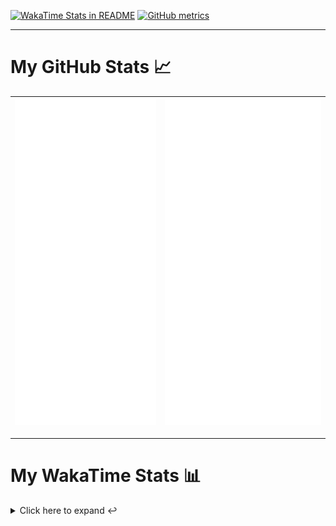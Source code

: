 [![WakaTime Stats in README](https://github.com/LOsioChico/LOsioChico/actions/workflows/waka.yml/badge.svg)](https://github.com/LOsioChico/LOsioChico/actions/workflows/waka.yml) [![GitHub metrics](https://github.com/LOsioChico/LOsioChico/actions/workflows/metrics.yml/badge.svg)](https://github.com/LOsioChico/LOsioChico/actions/workflows/metrics.yml)

---

# My GitHub Stats 📈

| ![](./assets/metrics.svg) | ![](./assets/metrics2.svg) |
| ------------------------- | -------------------------- |

---

# My WakaTime Stats 📊

<details>
<summary>Click here to expand ↩️</summary>
<br>

<!--START_SECTION:waka-->
![Code Time](http://img.shields.io/badge/Code%20Time-1%2C590%20hrs%2047%20mins-blue)

![Lines of code](https://img.shields.io/badge/From%20Hello%20World%20I%27ve%20Written-313.0%20thousand%20lines%20of%20code-blue)

**🐱 My GitHub Data** 

> 📦 504.9 kB Used in GitHub's Storage 
 > 
> 🏆 723 Contributions in the Year 2024
 > 
> 🚫 Not Opted to Hire
 > 
> 📜 14 Public Repositories 
 > 
> 🔑 28 Private Repositories 
 > 
**I'm a Night 🦉** 

```text
🌞 Morning                503 commits         ████░░░░░░░░░░░░░░░░░░░░░   14.74 % 
🌆 Daytime                1022 commits        ███████░░░░░░░░░░░░░░░░░░   29.95 % 
🌃 Evening                1111 commits        ████████░░░░░░░░░░░░░░░░░   32.56 % 
🌙 Night                  776 commits         ██████░░░░░░░░░░░░░░░░░░░   22.74 % 
```
📅 **I'm Most Productive on Thursday** 

```text
Monday                   483 commits         ████░░░░░░░░░░░░░░░░░░░░░   14.16 % 
Tuesday                  510 commits         ████░░░░░░░░░░░░░░░░░░░░░   14.95 % 
Wednesday                383 commits         ███░░░░░░░░░░░░░░░░░░░░░░   11.23 % 
Thursday                 627 commits         █████░░░░░░░░░░░░░░░░░░░░   18.38 % 
Friday                   542 commits         ████░░░░░░░░░░░░░░░░░░░░░   15.89 % 
Saturday                 627 commits         █████░░░░░░░░░░░░░░░░░░░░   18.38 % 
Sunday                   240 commits         ██░░░░░░░░░░░░░░░░░░░░░░░   07.03 % 
```


📊 **This Week I Spent My Time On** 

```text
💬 Programming Languages: 
Scala                    8 hrs 10 mins       ██████████████████░░░░░░░   71.38 % 
TypeScript               1 hr 24 mins        ███░░░░░░░░░░░░░░░░░░░░░░   12.35 % 
Other                    29 mins             █░░░░░░░░░░░░░░░░░░░░░░░░   04.31 % 
HTML                     17 mins             █░░░░░░░░░░░░░░░░░░░░░░░░   02.60 % 
Java                     17 mins             █░░░░░░░░░░░░░░░░░░░░░░░░   02.59 % 
```

**I Mostly Code in TypeScript** 

```text
TypeScript               25 repos            █████████████░░░░░░░░░░░░   51.02 % 
Scala                    3 repos             ██░░░░░░░░░░░░░░░░░░░░░░░   06.12 % 
Python                   3 repos             ██░░░░░░░░░░░░░░░░░░░░░░░   06.12 % 
Astro                    2 repos             █░░░░░░░░░░░░░░░░░░░░░░░░   04.08 % 
Go                       2 repos             █░░░░░░░░░░░░░░░░░░░░░░░░   04.08 % 
```




 Last Updated on 01/08/2024 00:58:50 UTC
<!--END_SECTION:waka-->

## </details>
